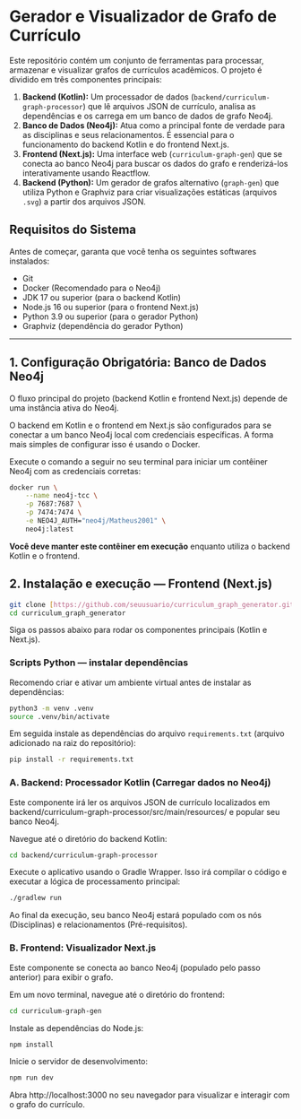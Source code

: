 # Gerador e Visualizador de Grafo de Currículo

Este repositório contém um conjunto de ferramentas para processar, armazenar e visualizar grafos de currículos acadêmicos. O projeto é dividido em três componentes principais:

1.  **Backend (Kotlin):** Um processador de dados (`backend/curriculum-graph-processor`) que lê arquivos JSON de currículo, analisa as dependências e os carrega em um banco de dados de grafo Neo4j.
2.  **Banco de Dados (Neo4j):** Atua como a principal fonte de verdade para as disciplinas e seus relacionamentos. É essencial para o funcionamento do backend Kotlin e do frontend Next.js.
3.  **Frontend (Next.js):** Uma interface web (`curriculum-graph-gen`) que se conecta ao banco Neo4j para buscar os dados do grafo e renderizá-los interativamente usando Reactflow.
4.  **Backend (Python):** Um gerador de grafos alternativo (`graph-gen`) que utiliza Python e Graphviz para criar visualizações estáticas (arquivos `.svg`) a partir dos arquivos JSON.

## Requisitos do Sistema

Antes de começar, garanta que você tenha os seguintes softwares instalados:

* Git
* Docker (Recomendado para o Neo4j)
* JDK 17 ou superior (para o backend Kotlin)
* Node.js 16 ou superior (para o frontend Next.js)
* Python 3.9 ou superior (para o gerador Python)
* Graphviz (dependência do gerador Python)

---

## 1. Configuração Obrigatória: Banco de Dados Neo4j

O fluxo principal do projeto (backend Kotlin e frontend Next.js) depende de uma instância ativa do Neo4j.

O backend em Kotlin e o frontend em Next.js são configurados para se conectar a um banco Neo4j local com credenciais específicas. A forma mais simples de configurar isso é usando o Docker.

Execute o comando a seguir no seu terminal para iniciar um contêiner Neo4j com as credenciais corretas:

```bash
docker run \
    --name neo4j-tcc \
    -p 7687:7687 \
    -p 7474:7474 \
    -e NEO4J_AUTH="neo4j/Matheus2001" \
    neo4j:latest
```

**Você deve manter este contêiner em execução** enquanto utiliza o backend Kotlin e o frontend.

## 2. Instalação e execução — Frontend (Next.js)
```bash
git clone [https://github.com/seuusuario/curriculum_graph_generator.git](https://github.com/seuusuario/curriculum_graph_generator.git)
cd curriculum_graph_generator
```

Siga os passos abaixo para rodar os componentes principais (Kotlin e Next.js).

### Scripts Python — instalar dependências

Recomendo criar e ativar um ambiente virtual antes de instalar as dependências:

```bash
python3 -m venv .venv
source .venv/bin/activate
```

Em seguida instale as dependências do arquivo `requirements.txt` (arquivo adicionado na raiz do repositório):

```bash
pip install -r requirements.txt
```

### A. Backend: Processador Kotlin (Carregar dados no Neo4j)

Este componente irá ler os arquivos JSON de currículo localizados em backend/curriculum-graph-processor/src/main/resources/ e popular seu banco Neo4j.

Navegue até o diretório do backend Kotlin:

```bash
cd backend/curriculum-graph-processor
```

Execute o aplicativo usando o Gradle Wrapper. Isso irá compilar o código e executar a lógica de processamento principal:

```bash
./gradlew run

```
Ao final da execução, seu banco Neo4j estará populado com os nós (Disciplinas) e relacionamentos (Pré-requisitos).

### B. Frontend: Visualizador Next.js

Este componente se conecta ao banco Neo4j (populado pelo passo anterior) para exibir o grafo.

Em um novo terminal, navegue até o diretório do frontend:

```bash
cd curriculum-graph-gen
```
Instale as dependências do Node.js:

```bash
npm install
```
Inicie o servidor de desenvolvimento:

```bash
npm run dev

```
Abra http://localhost:3000 no seu navegador para visualizar e interagir com o grafo do currículo.
